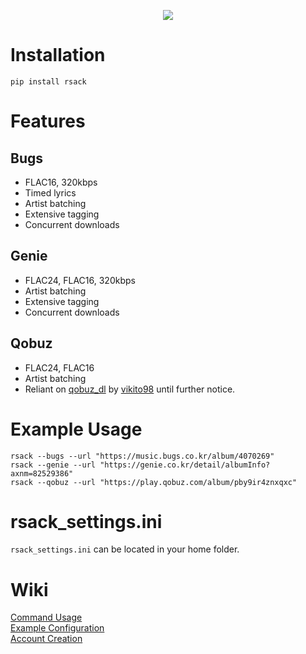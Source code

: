 
<p align="center">
  <img src="https://ptpimg.me/5502wc.gif">
</p>


# Installation
```
pip install rsack
```

# Features
## Bugs
- FLAC16, 320kbps
- Timed lyrics
- Artist batching
- Extensive tagging
- Concurrent downloads

## Genie
- FLAC24, FLAC16, 320kbps
- Artist batching
- Extensive tagging
- Concurrent downloads

## Qobuz
- FLAC24, FLAC16
- Artist batching
- Reliant on [qobuz_dl](https://github.com/vitiko98/qobuz-dl) by [vikito98](https://github.com/vitiko98) until further notice.


# Example Usage
```
rsack --bugs --url "https://music.bugs.co.kr/album/4070269"
rsack --genie --url "https://genie.co.kr/detail/albumInfo?axnm=82529386"
rsack --qobuz --url "https://play.qobuz.com/album/pby9ir4znxqxc"
```

# rsack_settings.ini
`rsack_settings.ini` can be located in your home folder.

# Wiki
[Command Usage](https://github.com/Slyyxp/rsack/wiki/Command-Usage)  
[Example Configuration](https://github.com/Slyyxp/rsack/wiki/Configuration)  
[Account Creation](https://github.com/Slyyxp/rsack/wiki/Account-Creation)  
